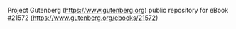 Project Gutenberg (https://www.gutenberg.org) public repository for eBook #21572 (https://www.gutenberg.org/ebooks/21572)
